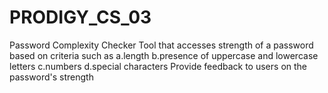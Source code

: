 # PRODIGY_CS_03
Password Complexity Checker
Tool that accesses strength of a password based on criteria such as 
a.length
b.presence of uppercase and lowercase letters
c.numbers
d.special characters
Provide feedback to users on the password's strength
